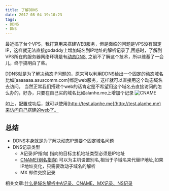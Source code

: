 ```yaml
---
title: 了解DDNS
date: 2017-08-04 19:10:23
tags:
- DDNS
- DNS
---
```


最近搞了台个VPS，我打算用来搭建WEB服务，但是面临的问题是VPS没有固定IP，这样就无法直接godaddy上增加域名到IP地址的解析记录了,困惑时，了解到VPS所在的服务器网络环境是有[动态DNS](https://zh.wikipedia.org/wiki/%E5%8B%95%E6%85%8BDNS),
之前不了解这个技术，所以维基了一会儿，终于搞明白了些。

DDNS就是为了解决动态IP问题的，原来可以利用DDNS给出一个固定的动态域名比如[aaaaaaa.asuscomm.com]绑定web服务，这样就可以直接用这个动态域名去访问。
当然正常我们搭建个web的话肯定是不希望用这个域名去直接访问的怎么办的，好办，只要在自己买的域名比如alanhe.me上增加个记录
![CNAME](http://or0g12e5e.bkt.clouddn.com/blog/2017-08-04-112143.jpg)

如上，配置成功后，就可以使用[http://test.alanhe.me](http://test.alanhe.me)来访问自己搭建的web了。

## 总结
+ DDNS本身就是为了解决动态IP想要个固定域名问题
+ DNS记录类型
  - A记录(IP指向)
   指向的目标主机地址类型必须是IP地址
  - [CNAME(别名指向)](https://en.wikipedia.org/wiki/CNAME_record)
   可以为主机设置别名,相当于子域名来代替IP地址,如果IP地址变化，只需要改动子域名的解析
  - MX
   邮件交换记录
   
相关文章:[什么是域名解析中A记录、CNAME、MX记录、NS记录](https://www.douban.com/note/523329196/)